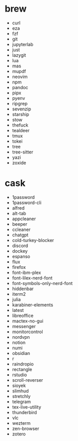 # brew

- curl
- eza
- fzf
- git
- jupyterlab
- just
- lazygit
- lua
- mas
- mupdf
- neovim
- npm
- pandoc
- pipx
- pyenv
- ripgrep
- sevenzip
- starship
- stow
- thefuck
- tealdeer
- tmux
- tokei
- tree
- tree-sitter
- yazi
- zoxide

# cask

- 1password
- 1password-cli
- alfred
- alt-tab
- appcleaner
- beeper
- ccleaner
- chatgpt
- cold-turkey-blocker
- discord
- dockey
- espanso
- flux
- firefox
- font-ibm-plex
- font-lilex-nerd-font
- font-symbols-only-nerd-font
- hiddenbar
- iterm2
- julia
- karabiner-elements
- latest
- libreoffice
- mactex-no-gui
- messenger
- monitorcontrol
- nordvpn
- notion
- numi
- obsidian
- r
- raindropio
- rectangle
- rstudio
- scroll-reverser
- sioyek
- slimhud
- stretchly
- telegram
- tex-live-utility
- thunderbird
- vlc
- wezterm
- zen-browser
- zotero
